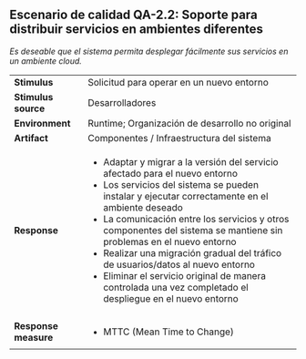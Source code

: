 ## Escenario de calidad QA-2.2: Soporte para distribuir servicios en ambientes diferentes

_Es deseable que el sistema permita desplegar fácilmente sus servicios en un ambiente cloud._

<table>
  <tr>
    <td><b>Stimulus</b></td>
    <td>Solicitud para operar en un nuevo entorno</td>
  </tr>
  <tr>
    <td><b>Stimulus source</b></td>
    <td>Desarrolladores</td>
  </tr>
  <tr>
    <td><b>Environment</b></td>
    <td>Runtime; Organización de desarrollo no original</td>
  </tr>
  <tr>
    <td><b>Artifact</b></td>
    <td>Componentes / Infraestructura del sistema</td>
  </tr>
  <tr>
    <td><b>Response</b></td>
    <td>
    <ul>
      <li>Adaptar y migrar a la versión del servicio afectado para el nuevo entorno</li>
      <li>Los servicios del sistema se pueden instalar y ejecutar correctamente en el ambiente deseado</li>
      <li>La comunicación entre los servicios y otros componentes del sistema se mantiene sin problemas en el nuevo entorno</li>
      <li>Realizar una migración gradual del tráfico de usuarios/datos al nuevo entorno</li>
      <li>Eliminar el servicio original de manera controlada una vez completado el despliegue en el nuevo entorno</li>
    </ul>
    </td>
  </tr>
  <tr>
    <td><b>Response measure</b></td>
    <td>
    <ul>
      <li>MTTC (Mean Time to Change)</li>
    </ul>
    </td>
  </tr>
</table>
